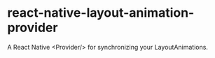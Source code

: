 # react-native-layout-animation-provider
A React Native &lt;Provider/> for synchronizing your LayoutAnimations.
